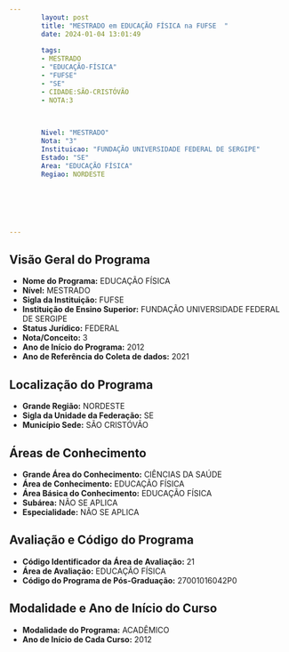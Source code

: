 ```yaml
---
        layout: post
        title: "MESTRADO em EDUCAÇÃO FÍSICA na FUFSE  "
        date: 2024-01-04 13:01:49
     
        tags:
        - MESTRADO
        - "EDUCAÇÃO-FÍSICA"
        - "FUFSE"
        - "SE"
        - CIDADE:SÃO-CRISTÓVÃO
        - NOTA:3
        
       

        Nivel: "MESTRADO"
        Nota: "3"
        Instituicao: "FUNDAÇÃO UNIVERSIDADE FEDERAL DE SERGIPE"
        Estado: "SE"
        Area: "EDUCAÇÃO FÍSICA"
        Regiao: NORDESTE
        
        
        
        
        
        
---
```

## Visão Geral do Programa
- **Nome do Programa:** EDUCAÇÃO FÍSICA
- **Nível:** MESTRADO
- **Sigla da Instituição:** FUFSE
- **Instituição de Ensino Superior:** FUNDAÇÃO UNIVERSIDADE FEDERAL DE SERGIPE
- **Status Jurídico:** FEDERAL
- **Nota/Conceito:** 3
- **Ano de Início do Programa:** 2012
- **Ano de Referência do Coleta de dados:** 2021

## Localização do Programa
- **Grande Região:** NORDESTE
- **Sigla da Unidade da Federação:** SE
- **Município Sede:** SÃO CRISTÓVÃO

## Áreas de Conhecimento
- **Grande Área do Conhecimento:** CIÊNCIAS DA SAÚDE
- **Área de Conhecimento:** EDUCAÇÃO FÍSICA
- **Área Básica do Conhecimento:** EDUCAÇÃO FÍSICA
- **Subárea:** NÃO SE APLICA
- **Especialidade:** NÃO SE APLICA

## Avaliação e Código do Programa
- **Código Identificador da Área de Avaliação:** 21
- **Área de Avaliação:** EDUCAÇÃO FÍSICA
- **Código do Programa de Pós-Graduação:** 27001016042P0


## Modalidade e Ano de Início do Curso
- **Modalidade do Programa:** ACADÊMICO
- **Ano de Início de Cada Curso:** 2012
